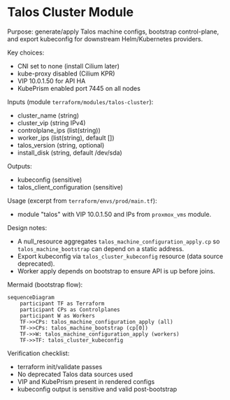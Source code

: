 # Talos Cluster Module

Purpose: generate/apply Talos machine configs, bootstrap control-plane, and export kubeconfig for downstream Helm/Kubernetes providers.

Key choices:

- CNI set to none (install Cilium later)
- kube-proxy disabled (Cilium KPR)
- VIP 10.0.1.50 for API HA
- KubePrism enabled port 7445 on all nodes

Inputs (module `terraform/modules/talos-cluster`):

- cluster_name (string)
- cluster_vip (string IPv4)
- controlplane_ips (list(string))
- worker_ips (list(string), default [])
- talos_version (string, optional)
- install_disk (string, default /dev/sda)

Outputs:

- kubeconfig (sensitive)
- talos_client_configuration (sensitive)

Usage (excerpt from `terraform/envs/prod/main.tf`):

- module "talos" with VIP 10.0.1.50 and IPs from `proxmox_vms` module.

Design notes:

- A null_resource aggregates `talos_machine_configuration_apply.cp` so `talos_machine_bootstrap` can depend on a static address.
- Export kubeconfig via `talos_cluster_kubeconfig` resource (data source deprecated).
- Worker apply depends on bootstrap to ensure API is up before joins.

Mermaid (bootstrap flow):

```mermaid
sequenceDiagram
    participant TF as Terraform
    participant CPs as Controlplanes
    participant W as Workers
    TF->>CPs: talos_machine_configuration_apply (all)
    TF->>CPs: talos_machine_bootstrap (cp[0])
    TF->>W: talos_machine_configuration_apply (workers)
    TF->>TF: talos_cluster_kubeconfig
```

Verification checklist:

- terraform init/validate passes
- No deprecated Talos data sources used
- VIP and KubePrism present in rendered configs
- kubeconfig output is sensitive and valid post-bootstrap
